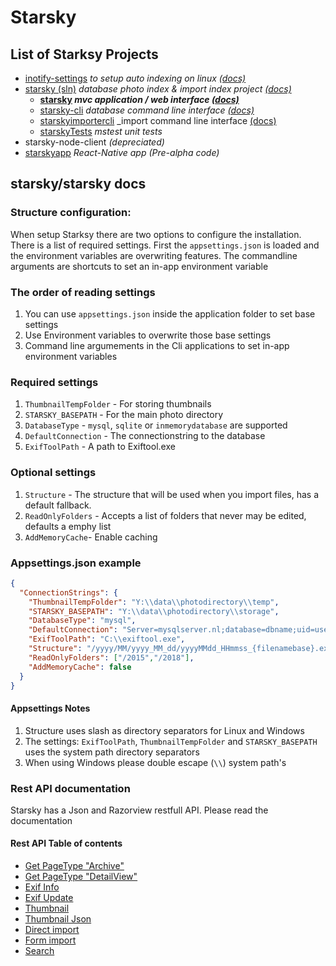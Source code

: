 # Starsky
## List of Starksy Projects
 - [inotify-settings](../../inotify-settings) _to setup auto indexing on linux [(docs)](../../inotify-settings/readme.md)_
 - [starsky (sln)](../../starsky) _database photo index & import index project [(docs)](../../starsky/readme.md)_
   - __[starsky](../../starsky/starsky)  _mvc application / web interface [(docs)](../../starsky/starsky/readme.md)___
   - [starsky-cli](../../starsky/starsky-cli)  _database command line interface [(docs)](../../starsky/starsky-cli/readme.md)_
   - [starskyimportercli](../../starsky/starskyimportercli)  _import command line interface [(docs)](../../starsky/starskyimportercli/readme.md)
   - [starskyTests](../../starsky/starskyTests)  _mstest unit tests_
 - starsky-node-client  _(depreciated)_
 - [starskyapp](../../starskyapp) _React-Native app (Pre-alpha code)_

## starsky/starsky docs

### Structure configuration:

When setup Starksy there are two options to configure the installation.
There is a list of required settings. First the `appsettings.json` is loaded and the
environment variables are overwriting features. 
The commandline arguments are shortcuts to set an in-app environment variable

### The order of reading settings
1) You can use `appsettings.json` inside the application folder to set base settings
2) Use Environment variables to overwrite those base settings
3) Command line argumements in the Cli applications to set in-app environment variables

### Required settings
1) `ThumbnailTempFolder` - For storing thumbnails
2) `STARSKY_BASEPATH` - For the main photo directory
3) `DatabaseType` - `mysql`, `sqlite` or  `inmemorydatabase` are supported
4) `DefaultConnection` - The connectionstring to the database
5) `ExifToolPath` - A path to Exiftool.exe
### Optional settings
1) `Structure` - The structure that will be used when you import files, has a default fallback.
2) `ReadOnlyFolders` - Accepts a list of folders that never may be edited, defaults a emphy list
3) `AddMemoryCache`- Enable caching

### Appsettings.json example
```json
{
  "ConnectionStrings": {
    "ThumbnailTempFolder": "Y:\\data\\photodirectory\\temp",
    "STARSKY_BASEPATH": "Y:\\data\\photodirectory\\storage",
    "DatabaseType": "mysql",
    "DefaultConnection": "Server=mysqlserver.nl;database=dbname;uid=username;pwd=password;",
    "ExifToolPath": "C:\\exiftool.exe",
    "Structure": "/yyyy/MM/yyyy_MM_dd/yyyyMMdd_HHmmss_{filenamebase}.ext",
    "ReadOnlyFolders": ["/2015","/2018"],
    "AddMemoryCache": false
  }
}
```
#### Appsettings Notes
1)   Structure uses slash as directory separators for Linux and Windows
2)   The settings: `ExifToolPath`, `ThumbnailTempFolder` and  `STARSKY_BASEPATH` uses the system path directory separators
3)  When using Windows please double escape (`\\`) system path's 


### Rest API documentation
Starsky has a Json and Razorview restfull API. Please read the documentation 

#### Rest API Table of contents
- [Get PageType	"Archive" ](readme_api.md#get-pagetypearchive)
- [Get PageType	"DetailView"](readme_api.md#get-pagetypedetailview)
- [Exif Info](readme_api.md#exif-info)
- [Exif Update](readme_api.md#exif-update)
- [Thumbnail](readme_api.md#thumbnail)
- [Thumbnail Json](readme_api.md#thumbnail-json)
- [Direct import](readme_api.md#direct-import)
- [Form import](readme_api.md#form-import)
- [Search](readme_api.md#search)



